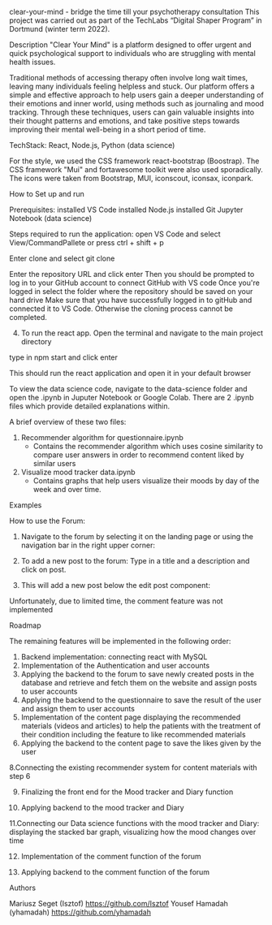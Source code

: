 clear-your-mind - bridge the time till your psychotherapy consultation
This project was carried out as part of the TechLabs “Digital Shaper
 Program” in Dortmund (winter term 2022).

Description
"Clear Your Mind" is a platform designed to offer urgent and quick psychological support to individuals who are struggling with mental health issues.

Traditional methods of accessing therapy often involve long wait times, leaving many individuals feeling helpless and stuck. 
Our platform offers a simple and effective approach to help users gain a deeper understanding of their emotions and inner world, using methods such as journaling and mood tracking. Through these techniques, users can gain valuable insights into their thought patterns and emotions, and take positive steps towards improving their mental well-being in a short period of time.
 
TechStack: 
React, Node.js, Python (data science)

For the style, we used the CSS framework react-bootstrap (Boostrap). The CSS framework "Mui" and fortawesome toolkit were also used sporadically. The icons were taken from Bootstrap, MUI, iconscout, iconsax, iconpark. 

How to Set up and run 

Prerequisites: 
installed VS Code
installed Node.js
installed Git 
Jupyter Notebook (data science)

Steps required to run the application:
open VS Code and select View/CommandPallete or press ctrl + shift + p

Enter clone and select git clone

Enter the repository URL and click enter
Then you should be prompted to log in to your GitHub account to connect GitHub with VS code
Once you're logged in select the folder where the repository should be saved on your hard drive
Make sure that you have successfully logged in to gitHub and connected it to VS Code. Otherwise the cloning process cannot be completed.

4. To run the react app. Open the terminal and navigate to the main project directory


type in npm start and click enter

This should run the react application and open it in your default  browser 

To view the data science code, navigate to the data-science folder and open the .ipynb in Juputer Notebook or Google Colab. 
There are 2 .ipynb files which provide detailed explanations within. 

A brief overview of these two files:

1. Recommender algorithm for questionnaire.ipynb
    - Contains the recommender algorithm which uses cosine similarity to compare user answers in order to recommend content liked by similar users
2. Visualize mood tracker data.ipynb
    - Contains graphs that help users visualize their moods by day of the week and over time.


Examples 

How to use the Forum:

1. Navigate to the forum by selecting it on the landing page or using the navigation bar in the right upper corner: 


2. To add a new post to the forum: Type in a title and a description and click on post.
 

3. This will add a new post below the edit post component: 




Unfortunately, due to limited time, the comment feature was not implemented 

Roadmap

The remaining features will be implemented in the following order:

1. Backend implementation: connecting react with MySQL
2. Implementation of the Authentication and user accounts 
3. Applying the backend to the forum to save newly created posts in the database and retrieve and fetch them on the website and assign posts to user accounts
4. Applying the backend to the questionnaire to save the result of the user and assign them to user accounts 
5. Implementation of the content page displaying the recommended materials (videos and articles)  to help the patients with the treatment of their condition including the feature to like recommended materials 
6. Applying the backend to the content page to save the likes given by the user 

8.Connecting the existing recommender system for content materials with step 6

9. Finalizing the front end for the Mood tracker and Diary function

10. Applying backend to the mood tracker and Diary 

11.Connecting our Data science functions with the mood tracker and Diary: displaying the stacked bar graph, visualizing how the mood changes over time

12. Implementation of the comment function of the forum 

13. Applying backend to the comment function of the forum   


Authors 

Mariusz Seget (Isztof) https://github.com/Isztof 
Yousef Hamadah (yhamadah)  https://github.com/yhamadah



